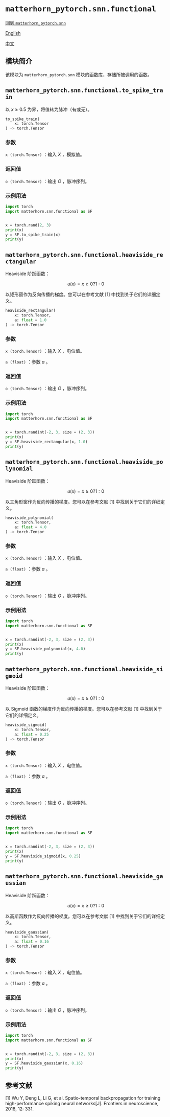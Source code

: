 # `matterhorn_pytorch.snn.functional`

[回到 `matterhorn_pytorch.snn`](./README.md)

[English](../../en_us/snn/1_functional.md)

[中文](../../zh_cn/snn/1_functional.md)

## 模块简介

该模块为 `matterhorn_pytorch.snn` 模块的函数库，存储所被调用的函数。

## `matterhorn_pytorch.snn.functional.to_spike_train`

以 $x \ge 0.5$ 为界，将值转为脉冲（有或无）。

```python
to_spike_train(
    x: torch.Tensor
) -> torch.Tensor
```

### 参数

`x (torch.Tensor)` ：输入 $X$ ，模拟值。

### 返回值

`o (torch.Tensor)` ：输出 $O$ ，脉冲序列。

### 示例用法

```python
import torch
import matterhorn.snn.functional as SF


x = torch.rand(2, 3)
print(x)
y = SF.to_spike_train(x)
print(y)
```

## `matterhorn_pytorch.snn.functional.heaviside_rectangular`

Heaviside 阶跃函数：

$$u(x)=x \ge 0 ? 1 : 0$$

以矩形窗作为反向传播的梯度。您可以在参考文献 [1] 中找到关于它们的详细定义。

```python
heaviside_rectangular(
    x: torch.Tensor,
    a: float = 1.0
) -> torch.Tensor
```

### 参数

`x (torch.Tensor)` ：输入 $X$ ，电位值。

`a (float)` ：参数 $a$ 。

### 返回值

`o (torch.Tensor)` ：输出 $O$ ，脉冲序列。

### 示例用法

```python
import torch
import matterhorn.snn.functional as SF


x = torch.randint(-2, 3, size = (2, 3))
print(x)
y = SF.heaviside_rectangular(x, 1.0)
print(y)
```

## `matterhorn_pytorch.snn.functional.heaviside_polynomial`

Heaviside 阶跃函数：

$$u(x)=x \ge 0 ? 1 : 0$$

以三角形窗作为反向传播的梯度。您可以在参考文献 [1] 中找到关于它们的详细定义。

```python
heaviside_polynomial(
    x: torch.Tensor,
    a: float = 4.0
) -> torch.Tensor
```

### 参数

`x (torch.Tensor)` ：输入 $X$ ，电位值。

`a (float)` ：参数 $a$ 。

### 返回值

`o (torch.Tensor)` ：输出 $O$ ，脉冲序列。

### 示例用法

```python
import torch
import matterhorn.snn.functional as SF


x = torch.randint(-2, 3, size = (2, 3))
print(x)
y = SF.heaviside_polynomial(x, 4.0)
print(y)
```

## `matterhorn_pytorch.snn.functional.heaviside_sigmoid`

Heaviside 阶跃函数：

$$u(x)=x \ge 0 ? 1 : 0$$

以 Sigmoid 函数的梯度作为反向传播的梯度。您可以在参考文献 [1] 中找到关于它们的详细定义。

```python
heaviside_sigmoid(
    x: torch.Tensor,
    a: float = 0.25
) -> torch.Tensor
```

### 参数

`x (torch.Tensor)` ：输入 $X$ ，电位值。

`a (float)` ：参数 $a$ 。

### 返回值

`o (torch.Tensor)` ：输出 $O$ ，脉冲序列。

### 示例用法

```python
import torch
import matterhorn.snn.functional as SF


x = torch.randint(-2, 3, size = (2, 3))
print(x)
y = SF.heaviside_sigmoid(x, 0.25)
print(y)
```

## `matterhorn_pytorch.snn.functional.heaviside_gaussian`

Heaviside 阶跃函数：

$$u(x)=x \ge 0 ? 1 : 0$$

以高斯函数作为反向传播的梯度。您可以在参考文献 [1] 中找到关于它们的详细定义。

```python
heaviside_gaussian(
    x: torch.Tensor,
    a: float = 0.16
) -> torch.Tensor
```

### 参数

`x (torch.Tensor)` ：输入 $X$ ，电位值。

`a (float)` ：参数 $a$ 。

### 返回值

`o (torch.Tensor)` ：输出 $O$ ，脉冲序列。

### 示例用法

```python
import torch
import matterhorn.snn.functional as SF


x = torch.randint(-2, 3, size = (2, 3))
print(x)
y = SF.heaviside_gaussian(x, 0.16)
print(y)
```

## 参考文献

[1] Wu Y, Deng L, Li G, et al. Spatio-temporal backpropagation for training high-performance spiking neural networks[J]. Frontiers in neuroscience, 2018, 12: 331.